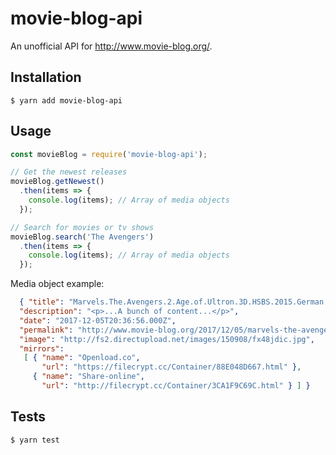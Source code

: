 # movie-blog-api

An unofficial API for http://www.movie-blog.org/.

## Installation

```
$ yarn add movie-blog-api
```

## Usage

```javascript
const movieBlog = require('movie-blog-api');

// Get the newest releases
movieBlog.getNewest()
  .then(items => {
    console.log(items); // Array of media objects
  });

// Search for movies or tv shows
movieBlog.search('The Avengers')
  .then(items => {
    console.log(items); // Array of media objects
  });

```

Media object example:

```json
  { "title": "Marvels.The.Avengers.2.Age.of.Ultron.3D.HSBS.2015.German.DTSD.7.1.DL.1080p.BluRay.x264-fzn",
  "description": "<p>...A bunch of content...</p>",
  "date": "2017-12-05T20:36:56.000Z",
  "permalink": "http://www.movie-blog.org/2017/12/05/marvels-the-avengers-2-age-of-ultron-3d-hsbs-2015-german-dtsd-7-1-dl-1080p-bluray-x264-fzn/",
  "image": "http://fs2.directupload.net/images/150908/fx48jdic.jpg",
  "mirrors":
   [ { "name": "Openload.co",
       "url": "https://filecrypt.cc/Container/88E048D667.html" },
     { "name": "Share-online",
       "url": "http://filecrypt.cc/Container/3CA1F9C69C.html" } ] }
```

## Tests

```
$ yarn test
```
